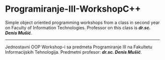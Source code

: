 # Programiranje-III-WorkshopC++
Simple object oriented programming workshops from a class in second year on Faculty of Information Technologies.
Professor on this class is <b><i>dr.sc. Denis Mušić</i></b>.
____________________________________________________________________
Jednostavni OOP Workshop-i sa predmeta Programiranje III na Fakultetu Informacijskih Tehnologija.
Predmetni profesor: <b><i>dr.sc. Denis Mušić</i></b>.
